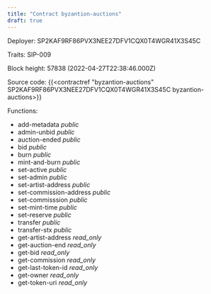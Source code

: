 ```yaml
---
title: "Contract byzantion-auctions"
draft: true
---
```

Deployer: SP2KAF9RF86PVX3NEE27DFV1CQX0T4WGR41X3S45C

Traits:
SIP-009 



Block height: 57838 (2022-04-27T22:38:46.000Z)

Source code: {{<contractref "byzantion-auctions" SP2KAF9RF86PVX3NEE27DFV1CQX0T4WGR41X3S45C byzantion-auctions>}}

Functions:

* add-metadata _public_
* admin-unbid _public_
* auction-ended _public_
* bid _public_
* burn _public_
* mint-and-burn _public_
* set-active _public_
* set-admin _public_
* set-artist-address _public_
* set-commission-address _public_
* set-commisssion _public_
* set-mint-time _public_
* set-reserve _public_
* transfer _public_
* transfer-stx _public_
* get-artist-address _read_only_
* get-auction-end _read_only_
* get-bid _read_only_
* get-commission _read_only_
* get-last-token-id _read_only_
* get-owner _read_only_
* get-token-uri _read_only_
